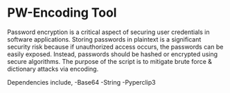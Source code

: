 # PW-Encoding Tool

Password encryption is a critical aspect of securing user credentials in software applications. Storing passwords in plaintext is a significant security risk because if unauthorized access occurs, the passwords can be easily exposed. Instead, passwords should be hashed or encrypted using secure algorithms.
The purpose of the script is to mitigate brute force & dictionary attacks via encoding.

Dependencies include,
-Base64
-String
-Pyperclip3

